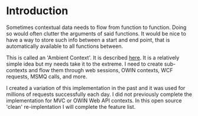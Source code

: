 # Introduction

Sometimes contextual data needs to flow from function to function.  Doing so would often clutter the arguments of said functions.  It would be nice to have a way to store such info between a start and end point, that is automatically available to all functions between.

This is called an 'Ambient Context'.  It is described [here](https://aabs.wordpress.com/2007/12/31/the-ambient-context-design-pattern-in-net/).  It is a relatively simple idea but my needs take it to the extreme.  I need to create sub-contexts and flow them through web sessions, OWIN contexts, WCF requests, MSMQ calls, and more.

I created a variation of this implementation in the past and it was used for millions of requests successfully each day.  I did not previously complete the implementation for MVC or OWIN Web API contexts.  In this open source 'clean' re-implentation I will complete the feature list.
